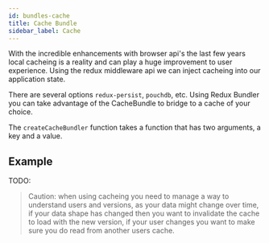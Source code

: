 ```yaml
---
id: bundles-cache
title: Cache Bundle
sidebar_label: Cache
---
```


With the incredible enhancements with browser api's the last few years local cacheing is a reality and can play a huge improvement to user experience. Using the redux middleware api we can inject cacheing into our application state.

There are several options `redux-persist`, `pouchdb`, etc. Using Redux Bundler you can take advantage of the CacheBundle to bridge to a cache of your choice.

The `createCacheBundler` function takes a function that has two arguments, a key and a value.

## Example

TODO:

> Caution: when using cacheing you need to manage a way to understand users and versions, as your data might change over time, if your data shape has changed then you want to invalidate the cache to load with the new version, if your user changes you want to make sure you do read from another users cache.
